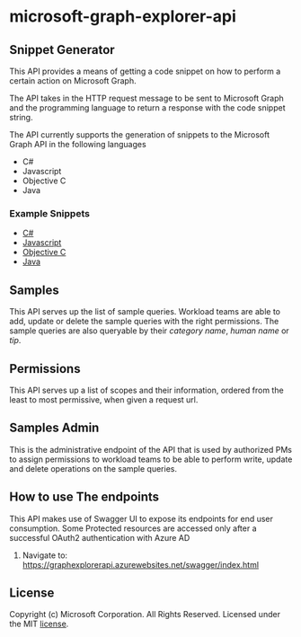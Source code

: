# microsoft-graph-explorer-api

## Snippet Generator
This API provides a means of getting a code snippet on how to perform a certain action on Microsoft Graph.

The API takes in the HTTP request message to be sent to Microsoft Graph and the programming language to return a response with the code snippet string.

The API currently supports the generation of snippets to the Microsoft Graph API in the following languages

- C#
- Javascript
- Objective C
- Java

### Example Snippets

- [C#](c-sharp-examples.md)
- [Javascript](javascript-examples.md)
- [Objective C](objective-c-examples.md)
- [Java](java-examples.md)


## Samples
This API serves up the list of sample queries. 
Workload teams are able to add, update or delete the sample queries with the right permissions.
The sample queries are also queryable by their *category name*, *human name* or *tip*.

## Permissions
This API serves up a list of scopes and their information, ordered from the least to most permissive, when given a request url. 


## Samples Admin
This is the administrative endpoint of the API that is used by authorized PMs to assign permissions to workload teams to be able to perform write, update and delete operations on the sample queries.

## How to use The endpoints
This API makes use of Swagger UI to expose its endpoints for end user consumption.
Some Protected resources are accessed only after a successful OAuth2 authentication with Azure AD
1. Navigate to: https://graphexplorerapi.azurewebsites.net/swagger/index.html

## License

Copyright (c) Microsoft Corporation. All Rights Reserved. Licensed under the MIT [license](LICENSE).